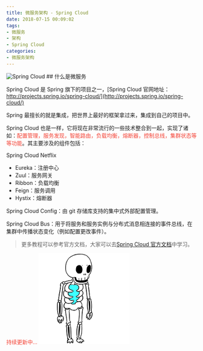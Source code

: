 ```yaml
---
title: 微服务架构 - Spring Cloud
date: 2018-07-15 00:09:02
tags:
- 微服务
- 架构
- Spring Cloud
categories:
- 微服务架构
---
```

<img style="height:75px" src="https://spring.io/img/homepage/icon-spring-cloud.svg" alt="Spring Cloud">
## 什么是微服务

Spring Cloud 是 Spring 旗下的项目之一，[Spring Cloud 官网地址：http://projects.spring.io/spring-cloud/](http://projects.spring.io/spring-cloud/)

Spring 最擅长的就是集成，把世界上最好的框架拿过来，集成到自己的项目中。
<!-- more -->
Spring Cloud 也是一样，它将现在非常流行的一些技术整合到一起，实现了诸如：<span style="color: #f44336">配置管理，服务发现，智能路由，负载均衡，熔断器，控制总线，集群状态等等功能</span>。其主要涉及的组件包括：

Spring Cloud Netflix

- Eureka：注册中心
- Zuul：服务网关
- Ribbon：负载均衡
- Feign：服务调用
- Hystix：熔断器

Spring Cloud Config：由 git 存储库支持的集中式外部配置管理。

Spring Cloud Bus：用于将服务和服务实例与分布式消息相连接的事件总线，在集群中传播状态变化（例如配置更改事件）。


> 更多教程可以参考官方文档，大家可以去[Spring Cloud 官方文档](https://spring.io/projects/spring-cloud)中学习。

<span style="color: #f44336">持续更新中...</span>
<img src="/images/Come on/Come on2.gif">
